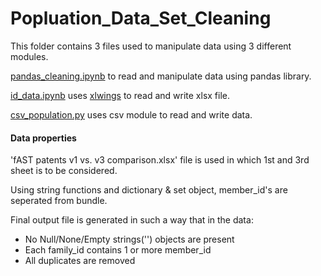 # Popluation_Data_Set_Cleaning

This folder contains 3 files used to manipulate data using 3 different modules.

[pandas_cleaning.ipynb](https://github.com/jivaniyash/population_data_cleaning/blob/master/pandas_cleaning.ipynb) to read and manipulate data using pandas library.

[id_data.ipynb](https://github.com/jivaniyash/population_data_cleaning/blob/master/id_data.ipynb) uses [xlwings](https://www.xlwings.org/) to read and write xlsx file.

[csv_population.py](https://github.com/jivaniyash/population_data_cleaning/blob/master/csv_population.py) uses csv module to read and write data.

#### Data properties
'fAST patents v1 vs. v3 comparison.xlsx' file is used in which 1st and 3rd sheet is to be considered.

Using string functions and dictionary & set object, member_id's are seperated from bundle.

Final output file is generated in such a way that in the data:
- No Null/None/Empty strings('') objects are present
- Each family_id contains 1 or more member_id
- All duplicates are removed
